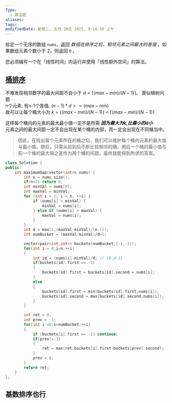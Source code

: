 ```yaml
---
Type:
  - 算法题
aliases: 
tags: 
modifiedDate: 星期二, 五月 20日 2025, 9:16:30 上午
---
```

给定一个无序的数组 `nums`，返回 _数组在排序之后，相邻元素之间最大的差值_ 。如果数组元素个数小于 2，则返回 `0` 。

您必须编写一个在「线性时间」内运行并使用「线性额外空间」的算法。

## [桶排序](桶排序.md)

不难发现相邻数字的最大间距不会小于 $d=\lceil(max−min)/(N−1)\rceil$。 类似植树问题  
n个元素, 有n-1个差值. $(n-1)*d>=(max-min)$  
故可以让每个桶大小为 $k=\lfloor(max−min)/(N−1)\rfloor<\lceil(max−min)/(N−1)\rceil$

这样每个桶内的元素的最大最小值一定不是所需 ***因为最大为k,比最小的d小***  
元素之间的最大间距一定不会出现在某个桶的内部，而一定会出现在不同桶当中。

> 因此，在找出每个元素所在的桶之后，我们可以维护每个桶内元素的最大值与最小值。随后，只需从前到后不断比较相邻的桶，用后一个桶的最小值与前一个桶的最大值之差作为两个桶的间距，最终就能得到所求的答案。

```cpp
class Solution {
public:
    int maximumGap(vector<int>& nums) {
        int n = nums.size();
        if(n<2) return 0;
        int minVal = nums[0];
        int maxVal = minVal;
        for (int i = 1; i < n; ++i) {
            if (nums[i] < minVal) {
                minVal = nums[i];
            } else if (nums[i] > maxVal) {
                maxVal = nums[i];
            }
        }
        int d = max(1,(maxVal-minVal)/(n-1));
        int numBucket = (maxVal-minVal)/d+1;

        vector<pair<int,int>> buckets(numBucket,{-1,-1});
        for(int i = 0;i<n;++i)
        {
            int id = (nums[i]-minVal)/d; // [0,d-1]
            if(buckets[id].first == -1)
            {
                buckets[id].first = buckets[id].second = nums[i];
            }
            else
            {
                buckets[id].first = min(buckets[id].first,nums[i]);
                buckets[id].second = max(buckets[id].second,nums[i]);
            }
        }

        int ret = 0;
        int prev = -1;
        for(int i =0;i<numBucket;++i)
        {
            if (buckets[i].first == -1) continue;
            if(prev!=-1)
            {
                ret = max(ret,buckets[i].first-buckets[prev].second);
            }
            prev = i;
        }
        return ret;
    }
};
```

## 基数排序也行
